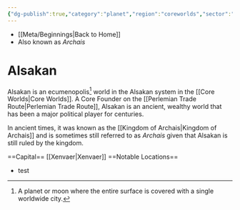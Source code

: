```yaml
---
{"dg-publish":true,"category":"planet","region":"coreworlds","sector":"azure","system":"alsaka","aliases":[],"tags":["ecumenopolis","monarchy","perlemian"],"permalink":"/alsakan/","dgHomeLink":false,"dgPassFrontmatter":true}
---
```


- [[Meta/Beginnings|Back to Home]]
- Also known as *Archais*
# Alsakan
Alsakan is an ecumenopolis[^1] world in the Alsakan system in the [[Core Worlds|Core Worlds]]. A Core Founder on the [[Perlemian Trade Route|Perlemian Trade Route]], Alsakan is an ancient, wealthy world that has been a major political player for centuries. 

In ancient times, it was known as the [[Kingdom of Archais|Kingdom of Archais]] and is sometimes still referred to as *Archais* given that Alsakan is still ruled by the kingdom. 

==Capital== [[Xenvaer|Xenvaer]]
==Notable Locations==
- test


[^1]: A planet or moon where the entire surface is covered with a single worldwide city. 